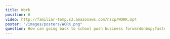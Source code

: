 ```yaml
---
title: Work
position: 6
video: http://familiar-temp.s3.amazonaws.com/nscp/WORK.mp4
poster: "/images/posters/WORK.png"
question: How can going back to school push business forward&nbsp;faster?
---
```


